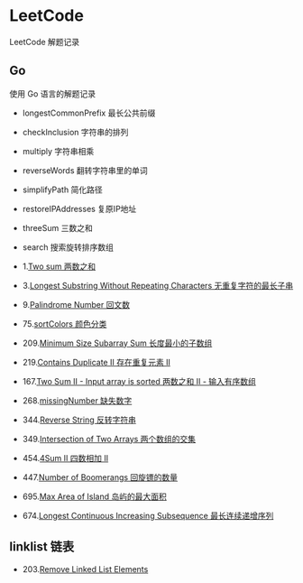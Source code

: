 # LeetCode
LeetCode 解题记录

## Go
使用 Go 语言的解题记录

- longestCommonPrefix 最长公共前缀
- checkInclusion 字符串的排列
- multiply 字符串相乘
- reverseWords 翻转字符串里的单词
- simplifyPath 简化路径
- restoreIPAddresses 复原IP地址
- threeSum 三数之和
- search 搜索旋转排序数组

- 1.[Two sum 两数之和](./Go/1_twoSum.go)
- 3.[Longest Substring Without Repeating Characters 无重复字符的最长子串](./Go/3_lengthOfLongestSubstring.go)
- 9.[Palindrome Number 回文数](./Go/9_isPalindrome.go)
- 75.[sortColors 颜色分类](./Go/75_sortColors.go)
- 209.[Minimum Size Subarray Sum 长度最小的子数组](./Go/209_minSubArrayLen.go)
- 219.[Contains Duplicate II 存在重复元素 II](./Go/219_containsNearbyDuplicateII.go)
- 167.[Two Sum II - Input array is sorted 两数之和 II - 输入有序数组](./Go/167_twoSum2.go)
- 268.[missingNumber 缺失数字](./Go/268_missingNumber.go)
- 344.[Reverse String 反转字符串](./Go/344_reverseString.go)
- 349.[Intersection of Two Arrays 两个数组的交集](./Go/349_intersection.go)
- 454.[4Sum II 四数相加 II](./Go/454_4SumII.go)
- 447.[Number of Boomerangs 回旋镖的数量](./Go/447_numberOfBoomerangs.go)
- 695.[Max Area of Island 岛屿的最大面积](./Go/695_maxAreaOfIsland.go)
- 674.[Longest Continuous Increasing Subsequence 最长连续递增序列](./Go/674_findLengthOfLCIS.go)

## linklist 链表
- 203.[Remove Linked List Elements](./linklist/203_remove_elements.go)
